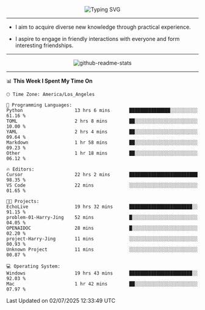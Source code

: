 <p align="center">
  <img src="https://readme-typing-svg.demolab.com?font=Fira+Code&weight=500&size=32&duration=2500&pause=1600&center=true&vCenter=true&random=false&width=1024&height=64&lines=Hi+there+%F0%9F%91%8B;I'm+delighted+you+could+make+it+here+%F0%9F%8E%89;I'm+Harry%2C+a+college+student+still+finding+my+way" alt="Typing SVG" />
</p>


---


- I aim to acquire diverse new knowledge through practical experience.

- I aspire to engage in friendly interactions with everyone and form interesting friendships.


---


<p align="center">
  <img src="https://github-readme-stats.vercel.app/api?username=Harry-Jing&show_icons=true" alt="github-readme-stats"/>
</p>


---

<!--START_SECTION:waka-->
📊 **This Week I Spent My Time On** 

```text
🕑︎ Time Zone: America/Los_Angeles

💬 Programming Languages: 
Python                   13 hrs 6 mins       ███████████████░░░░░░░░░░   61.16 % 
TOML                     2 hrs 8 mins        ██░░░░░░░░░░░░░░░░░░░░░░░   10.00 % 
YAML                     2 hrs 4 mins        ██░░░░░░░░░░░░░░░░░░░░░░░   09.64 % 
Markdown                 1 hr 58 mins        ██░░░░░░░░░░░░░░░░░░░░░░░   09.23 % 
Other                    1 hr 18 mins        ██░░░░░░░░░░░░░░░░░░░░░░░   06.12 % 

🔥 Editors: 
Cursor                   22 hrs 2 mins       █████████████████████████   98.35 % 
VS Code                  22 mins             ░░░░░░░░░░░░░░░░░░░░░░░░░   01.65 % 

🐱‍💻 Projects: 
EchoLive                 19 hrs 32 mins      ███████████████████████░░   91.15 % 
problem-01-Harry-Jing    52 mins             █░░░░░░░░░░░░░░░░░░░░░░░░   04.05 % 
OPENAIDOC                28 mins             █░░░░░░░░░░░░░░░░░░░░░░░░   02.20 % 
project-Harry-Jing       11 mins             ░░░░░░░░░░░░░░░░░░░░░░░░░   00.93 % 
Unknown Project          11 mins             ░░░░░░░░░░░░░░░░░░░░░░░░░   00.87 % 

💻 Operating System: 
Windows                  19 hrs 43 mins      ███████████████████████░░   92.03 % 
Mac                      1 hr 42 mins        ██░░░░░░░░░░░░░░░░░░░░░░░   07.97 % 
```


 Last Updated on 02/07/2025 12:33:49 UTC
<!--END_SECTION:waka-->
